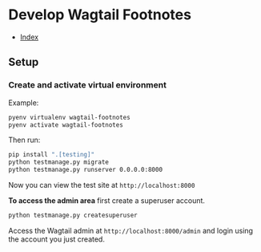 # Develop Wagtail Footnotes

- [Index](./index.md)

## Setup

### Create and activate virtual environment

Example:

```bash
pyenv virtualenv wagtail-footnotes
pyenv activate wagtail-footnotes
```

Then run:

```bash
pip install ".[testing]"
python testmanage.py migrate
python testmanage.py runserver 0.0.0.0:8000
```

Now you can view the test site at `http://localhost:8000`

**To access the admin area** first create a superuser account.

```bash
python testmanage.py createsuperuser
```

Access the Wagtail admin at `http://localhost:8000/admin` and login using the account you just created.
